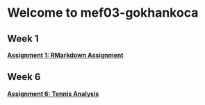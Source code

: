 # Welcome to mef03-gokhankoca



## Week 1
[**Assignment 1: RMarkdown Assignment**](Assignmet1-RMarkdown.html)

## Week 6
[**Assignment 6: Tennis Analysis**](week6Home.html)
